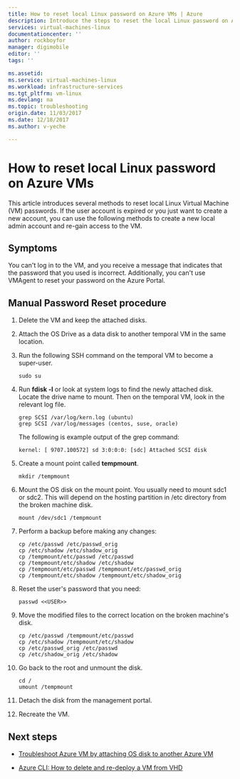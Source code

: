 ```yaml
---
title: How to reset local Linux password on Azure VMs | Azure
description: Introduce the steps to reset the local Linux password on Azure VM
services: virtual-machines-linux
documentationcenter: ''
author: rockboyfor
manager: digimobile
editor: ''
tags: ''

ms.assetid: 
ms.service: virtual-machines-linux
ms.workload: infrastructure-services
ms.tgt_pltfrm: vm-linux
ms.devlang: na
ms.topic: troubleshooting
origin.date: 11/03/2017
ms.date: 12/18/2017
ms.author: v-yeche

---
```


# How to reset local Linux password on Azure VMs

This article introduces several methods to reset local Linux Virtual Machine (VM) passwords. If the user account is expired or you just want to create a new account, you can use the following methods to create a new local admin account and re-gain access to the VM.

## Symptoms

You can't log in to the VM, and you receive a message that indicates that the password that you used is incorrect. Additionally, you can't use VMAgent to reset your password on the Azure Portal. 

## Manual Password Reset procedure

1.	Delete the VM and keep the attached disks.

2.	Attach the OS Drive as a data disk to another temporal VM in the same location.

3.	Run the following SSH command on the temporal VM to become a super-user.

    ~~~~
    sudo su
    ~~~~

4.	Run **fdisk -l** or look at system logs to find the newly attached disk. Locate the drive name to mount. Then on the temporal VM, look in the relevant log file.

    ~~~~
    grep SCSI /var/log/kern.log (ubuntu)
    grep SCSI /var/log/messages (centos, suse, oracle)
    ~~~~

    The following is example output of the grep command:

    ~~~~
    kernel: [ 9707.100572] sd 3:0:0:0: [sdc] Attached SCSI disk
    ~~~~

5.	Create a mount point called **tempmount**.

    ~~~~
    mkdir /tempmount
    ~~~~

6.	Mount the OS disk on the mount point. You usually need to mount sdc1 or sdc2. This will depend on the hosting partition in /etc directory from the broken machine disk.

    ~~~~
    mount /dev/sdc1 /tempmount
    ~~~~

7.	Perform a backup before making any changes:

    ~~~~
    cp /etc/passwd /etc/passwd_orig    
    cp /etc/shadow /etc/shadow_orig    
    cp /tempmount/etc/passwd /etc/passwd
    cp /tempmount/etc/shadow /etc/shadow 
    cp /tempmount/etc/passwd /tempmount/etc/passwd_orig
    cp /tempmount/etc/shadow /tempmount/etc/shadow_orig
    ~~~~

8.	Reset the user's password that you need:

    ~~~~
    passwd <<USER>> 
    ~~~~

9.	Move the modified files to the correct location on the broken machine's disk.

    ~~~~
    cp /etc/passwd /tempmount/etc/passwd
    cp /etc/shadow /tempmount/etc/shadow
    cp /etc/passwd_orig /etc/passwd
    cp /etc/shadow_orig /etc/shadow
    ~~~~
    
10.	Go back to the root and unmount the disk.

    ~~~~
    cd /
    umount /tempmount
    ~~~~

11.	Detach the disk from the management portal.

12.	Recreate the VM.

## Next steps

* [Troubleshoot Azure VM by attaching OS disk to another Azure VM](http://social.technet.microsoft.com/wiki/contents/articles/18710.troubleshoot-azure-vm-by-attaching-os-disk-to-another-azure-vm.aspx)

* [Azure CLI: How to delete and re-deploy a VM from VHD](https://blogs.msdn.microsoft.com/linuxonazure/2016/07/21/azure-cli-how-to-delete-and-re-deploy-a-vm-from-vhd/)

<!--Update_Description: update meta properties， wording update -->